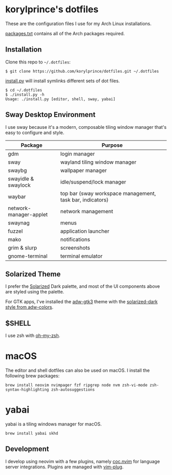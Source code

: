 # korylprince's dotfiles

These are the configuration files I use for my Arch Linux installations.

[packages.txt](https://github.com/korylprince/dotfiles/blob/master/packages.txt) contains all of the Arch packages required.

## Installation

Clone this repo to `~/.dotfiles`:

```
$ git clone https://github.com/korylprince/dotfiles.git ~/.dotfiles
```

[install.py](https://github.com/korylprince/dotfiles/blob/master/) will install symlinks different sets of dot files.

```
$ cd ~/.dotfiles
$ ./install.py -h
Usage: ./install.py [editor, shell, sway, yabai]
```

## Sway Desktop Environment

I use sway because it's a modern, composable tiling window manager that's easy to configure and style.

| Package | Purpose |
| ------- | ------- |
| gdm | login manager |
| sway | wayland tiling window manager | 
| swaybg | wallpaper manager |
| swayidle & swaylock | idle/suspend/lock manager |
| waybar | top bar (sway workspace management, task bar, indicators) |
| network-manager-applet | network management |
| swaynag | menus |
| fuzzel | application launcher |
| mako | notifications |
| grim & slurp | screenshots |
| gnome-terminal | terminal emulator |

## Solarized Theme

I prefer the [Solarized](https://ethanschoonover.com/solarized/) Dark palette, and most of the UI components above are styled using the palette.

For GTK apps, I've installed the [adw-gtk3](https://github.com/lassekongo83/adw-gtk3) theme with the [solarized-dark style from adw-colors](https://github.com/lassekongo83/adw-colors/tree/main/themes/solarized-dark).

## $SHELL

I use zsh with [oh-my-zsh](https://github.com/robbyrussell/oh-my-zsh).

# macOS

The editor and shell dotfiles can also be used on macOS. I install the following brew packages:

```
brew install neovim nvimpager fzf ripgrep node nvm zsh-vi-mode zsh-syntax-highlighting zsh-autosuggestions
```

# yabai

yabai is a tiling windows manager for macOS.

```
brew install yabai skhd
```

## Development

I develop using neovim with a few plugins, namely [coc.nvim](https://github.com/neoclide/coc.nvim) for language server integrations. Plugins are managed with [vim-plug](https://github.com/junegunn/vim-plug).
